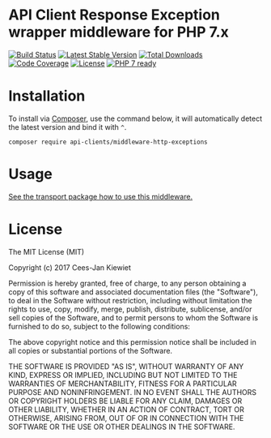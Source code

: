 # API Client Response Exception wrapper middleware for PHP 7.x

[![Build Status](https://travis-ci.org/php-api-clients/middleware-http-exceptions.svg?branch=master)](https://travis-ci.org/php-api-clients/middleware-http-exceptions)
[![Latest Stable Version](https://poser.pugx.org/api-clients/middleware-http-exceptions/v/stable.png)](https://packagist.org/packages/api-clients/middleware-http-exceptions)
[![Total Downloads](https://poser.pugx.org/api-clients/middleware-http-exceptions/downloads.png)](https://packagist.org/packages/api-clients/middleware-http-exceptions/stats)
[![Code Coverage](https://scrutinizer-ci.com/g/php-api-clients/middleware-http-exceptions/badges/coverage.png?b=master)](https://scrutinizer-ci.com/g/php-api-clients/middleware-http-exceptions/?branch=master)
[![License](https://poser.pugx.org/api-clients/middleware-http-exceptions/license.png)](https://packagist.org/packages/api-clients/middleware-http-exceptions)
[![PHP 7 ready](http://php7ready.timesplinter.ch/php-api-clients/middleware-http-exceptions/badge.svg)](https://appveyor-ci.org/php-api-clients/middleware-http-exceptions)

# Installation

To install via [Composer](http://getcomposer.org/), use the command below, it will automatically detect the latest version and bind it with `^`.

```
composer require api-clients/middleware-http-exceptions 
```
# Usage

[See the transport package how to use this middleware.](https://github.com/php-api-clients/transport#middleware)

# License

The MIT License (MIT)

Copyright (c) 2017 Cees-Jan Kiewiet

Permission is hereby granted, free of charge, to any person obtaining a copy
of this software and associated documentation files (the "Software"), to deal
in the Software without restriction, including without limitation the rights
to use, copy, modify, merge, publish, distribute, sublicense, and/or sell
copies of the Software, and to permit persons to whom the Software is
furnished to do so, subject to the following conditions:

The above copyright notice and this permission notice shall be included in all
copies or substantial portions of the Software.

THE SOFTWARE IS PROVIDED "AS IS", WITHOUT WARRANTY OF ANY KIND, EXPRESS OR
IMPLIED, INCLUDING BUT NOT LIMITED TO THE WARRANTIES OF MERCHANTABILITY,
FITNESS FOR A PARTICULAR PURPOSE AND NONINFRINGEMENT. IN NO EVENT SHALL THE
AUTHORS OR COPYRIGHT HOLDERS BE LIABLE FOR ANY CLAIM, DAMAGES OR OTHER
LIABILITY, WHETHER IN AN ACTION OF CONTRACT, TORT OR OTHERWISE, ARISING FROM,
OUT OF OR IN CONNECTION WITH THE SOFTWARE OR THE USE OR OTHER DEALINGS IN THE
SOFTWARE.
